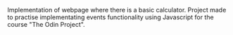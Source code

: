 Implementation of webpage where there is a basic calculator. Project made to practise implementating events functionality using Javascript for the course "The Odin Project".
